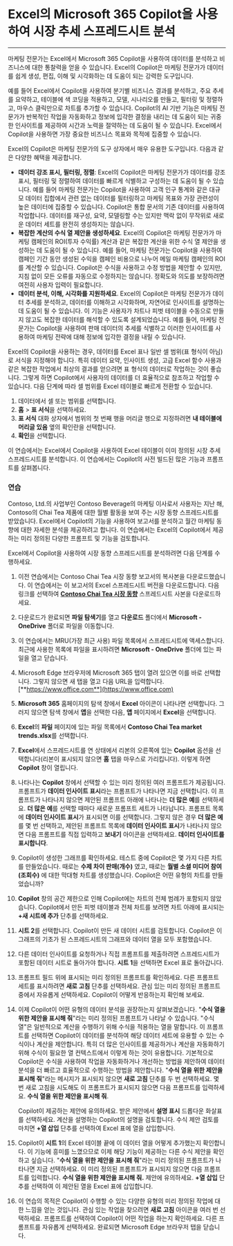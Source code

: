 # Excel의 Microsoft 365 Copilot을 사용하여 시장 추세 스프레드시트 분석
---
마케팅 전문가는 Excel에서 Microsoft 365 Copilot을 사용하여 데이터를 분석하고 비즈니스에 대한 통찰력을 얻을 수 있습니다. Excel의 Copilot은 마케팅 전문가가 데이터를 쉽게 생성, 편집, 이해 및 시각화하는 데 도움이 되는 강력한 도구입니다.

예를 들어 Excel에서 Copilot을 사용하여 분기별 비즈니스 결과를 분석하고, 주요 추세를 요약하고, 테이블에 색 코딩을 적용하고, 모델, 시나리오를 만들고, 필터링 및 정렬하고, 마우스 클릭만으로 차트를 추가할 수 있습니다. Copilot의 AI 기반 기능은 마케팅 전문가가 반복적인 작업을 자동화하고 정보에 입각한 결정을 내리는 데 도움이 되는 귀중한 인사이트를 제공하여 시간과 노력을 절약하는 데 도움이 될 수 있습니다. Excel에서 Copilot을 사용하면 가장 중요한 비즈니스 목표와 목적에 집중할 수 있습니다.

Excel의 Copilot은 마케팅 전문가의 도구 상자에서 매우 유용한 도구입니다. 다음과 같은 다양한 혜택을 제공합니다.

- **데이터 강조 표시, 필터링, 정렬**: Excel의 Copilot은 마케팅 전문가가 데이터를 강조 표시, 필터링 및 정렬하여 데이터를 빠르게 식별하고 구성하는 데 도움이 될 수 있습니다. 예를 들어 마케팅 전문가는 Copilot을 사용하여 고객 인구 통계와 같은 대규모 데이터 집합에서 관련 없는 데이터를 필터링하고 마케팅 목표와 가장 관련성이 높은 데이터에 집중할 수 있습니다. Copilot은 통합 문서의 기존 데이터를 사용하여 작업합니다. 데이터를 재구성, 요약, 모델링할 수는 있지만 맥락 없이 무작위로 새로운 데이터 세트를 완전히 생성하지는 않습니다.
- **복잡한 계산의 수식 열 제안을 생성하세요**. Excel의 Copilot은 마케팅 전문가가 마케팅 캠페인의 ROI(투자 수익률) 계산과 같은 복잡한 계산을 위한 수식 열 제안을 생성하는 데 도움이 될 수 있습니다. 예를 들어, 마케팅 전문가는 Copilot을 사용하여 캠페인 기간 동안 생성된 수익을 캠페인 비용으로 나누어 메일 마케팅 캠페인의 ROI를 계산할 수 있습니다. Copilot은 수식을 사용하고 수정 방법을 제안할 수 있지만, 지침 없이 모든 오류를 자동으로 수정하지는 않습니다. 정확도와 의도를 보장하려면 여전히 사용자 입력이 필요합니다.
- **데이터 분석, 이해, 시각화를 지원하세요**. Excel의 Copilot은 마케팅 전문가가 데이터 추세를 분석하고, 데이터를 이해하고 시각화하며, 자연어로 인사이트를 설명하는 데 도움이 될 수 있습니다. 이 기능은 사용자가 차트나 피벗 테이블을 수동으로 만들지 않고도 복잡한 데이터를 해석할 수 있도록 설계되었습니다. 예를 들어, 마케팅 전문가는 Copilot을 사용하여 판매 데이터의 추세를 식별하고 이러한 인사이트를 사용하여 마케팅 전략에 대해 정보에 입각한 결정을 내릴 수 있습니다.

Excel의 Copilot을 사용하는 경우, 데이터를 Excel 표나 일반 셀 범위(표 형식이 아님)로 서식을 지정해야 합니다. 특히 데이터 요약, 인사이트 생성, 고급 Excel 함수 사용과 같은 복잡한 작업에서 최상의 결과를 얻으려면 표 형식의 데이터로 작업하는 것이 좋습니다. 그렇게 하면 Copilot에서 사용자의 데이터를 더 효율적으로 참조하고 작업할 수 있습니다. 다음 단계에 따라 셀 범위를 Excel 테이블로 빠르게 전환할 수 있습니다.

1. 데이터에서 셀 또는 범위를 선택합니다.
1. **홈** > **표 서식**을 선택하세요.
1. **표 서식** 대화 상자에서 범위의 첫 번째 행을 머리글 행으로 지정하려면 **내 테이블에 머리글 있음** 옆의 확인란을 선택합니다.
1. **확인**을 선택합니다.

이 연습에서는 Excel에서 Copilot을 사용하여 Excel 테이블이 이미 정의된 시장 추세 스프레드시트를 분석합니다. 이 연습에서는 Copilot의 사전 빌드된 많은 기능과 프롬프트를 살펴봅니다.

### 연습

Contoso, Ltd.의 사업부인 Contoso Beverage의 마케팅 이사로서 사용자는 지난 해, Contoso의 Chai Tea 제품에 대한 월별 활동을 보여 주는 시장 동향 스프레드시트를 받았습니다. Excel에서 Copilot의 기능을 사용하여 보고서를 분석하고 월간 마케팅 동향에 대한 자세한 분석을 제공하려고 합니다. 이 연습에서는 Excel의 Copilot에서 제공하는 미리 정의된 다양한 프롬프트 및 기능을 검토합니다.

Excel에서 Copilot을 사용하여 시장 동향 스프레드시트를 분석하려면 다음 단계를 수행하세요.

1. 이전 연습에서는 Contoso Chai Tea 시장 동향 보고서의 복사본을 다운로드했습니다. 이 연습에서는 이 보고서의 Excel 스프레드시트 버전을 다운로드합니다. 다음 링크를 선택하여 [**Contoso Chai Tea 시장 동향**](https://go.microsoft.com/fwlink/?linkid=2268822) 스프레드시트 사본을 다운로드하세요.
1. 다운로드가 완료되면 **파일 탐색기**를 열고 **다운로드** 폴더에서 **Microsoft - OneDrive** 폴더로 파일을 이동합니다.
1. 이 연습에서는 MRU(가장 최근 사용) 파일 목록에서 스프레드시트에 액세스합니다. 최근에 사용한 목록에 파일을 표시하려면 **Microsoft - OneDrive** 폴더에 있는 파일을 열고 닫습니다.
1. Microsoft Edge 브라우저에 Microsoft 365 탭이 열려 있으면 이를 바로 선택합니다. 그렇지 않으면 새 탭을 열고 다음 URL을 입력합니다. [**https://www.office.com**](https://www.office.com) 
1. **Microsoft 365** 홈페이지의 탐색 창에서 **Excel** 아이콘이 나타나면 선택합니다. 그러지 않으면 탐색 창에서 **앱**을 선택한 다음, **앱** 페이지에서 **Excel**을 선택합니다. 
1. **Excel**의 **파일** 페이지에 있는 파일 목록에서 **Contoso Chai Tea market trends.xlsx**를 선택합니다.
1. **Excel**에서 스프레드시트를 연 상태에서 리본의 오른쪽에 있는 **Copilot** 옵션을 선택합니다(리본이 표시되지 않으면 **홈** 탭을 마우스로 가리킵니다). 이렇게 하면 **Copilot** 창이 열립니다. 
1. 나타나는 **Copilot** 창에서 선택할 수 있는 미리 정의된 여러 프롬프트가 제공됩니다. 프롬프트가 **데이터 인사이트 표시**라는 프롬프트가 나타나면 지금 선택합니다. 이 프롬프트가 나타나지 않으면 제안된 프롬프트 아래에 나타나는 **더 많은 예**를 선택하세요. **더 많은 예**를 선택할 때마다 새로운 프롬프트 세트가 나타납니다. 프롬프트 목록에 **데이터 인사이트 표시**가 표시되면 이를 선택합니다. 그렇지 않은 경우 **더 많은 예**를 몇 번 선택하고, 제안된 프롬프트 목록에 **데이터 인사이트 표시**가 나타나지 않으면 다음 프롬프트를 직접 입력하고 **보내기** 아이콘을 선택하세요. **데이터 인사이트를 표시합니다**.
1. Copilot이 생성한 그래프를 확인하세요. 테스트 중에 Copilot은 몇 가지 다른 차트를 만들었습니다. 때로는 **수제 차이 판매(개수)** 였고, 때로는 **월별 소셜 미디어 참여(조회수)** 에 대한 막대형 차트를 생성했습니다. Copilot은 어떤 유형의 차트를 만들었습니까? 
1. **Copilot** 창의 공간 제한으로 인해 Copilot에는 차트의 전체 범례가 포함되지 않았습니다. Copilot에서 만든 피벗 테이블과 전체 차트를 보려면 차트 아래에 표시되는 **+새 시트에 추가** 단추를 선택하세요.
1. **시트 2**를 선택합니다. Copilot이 만든 새 데이터 시트를 검토합니다. Copilot은 이 그래프의 기초가 된 스프레드시트의 그래프와 데이터 열을 모두 포함했습니다. 
1. 다른 데이터 인사이트를 요청하거나 직접 프롬프트를 제출하려면 스프레드시트가 포함된 데이터 시트로 돌아가야 합니다. **시트 1**을 선택하면 Excel 표로 돌아갑니다. 
1. 프롬프트 필드 위에 표시되는 미리 정의된 프롬프트를 확인하세요. 다른 프롬프트 세트를 표시하려면 **새로 고침** 단추를 선택하세요. 관심 있는 미리 정의된 프롬프트 중에서 자유롭게 선택하세요. Copilot이 어떻게 반응하는지 확인해 보세요. 
1. 이제 Copilot이 어떤 유형의 데이터 분석을 권장하는지 살펴보겠습니다. "**수식 열을 위한 제안을 표시해 줘**"라는 미리 정의된 프롬프트가 나타날 수 있습니다. "수식 열"은 일반적으로 계산을 수행하기 위해 수식을 적용하는 열을 말합니다. 이 프롬프트를 선택하면 Copilot이 데이터를 분석하여 해당 데이터 세트에 유용할 수 있는 수식이나 계산을 제안합니다. 특히 더 많은 인사이트를 제공하거나 계산을 자동화하기 위해 수식이 필요한 열 컨텍스트에서 이렇게 하는 것이 유용합니다. 기본적으로 Copilot은 수식을 사용하여 작업을 자동화하거나 개선하는 방법을 제안하여 데이터 분석을 더 빠르고 효율적으로 수행하는 방법을 제안합니다. "**수식 열을 위한 제안을 표시해 줘**"라는 메시지가 표시되지 않으면 **새로 고침** 단추를 두 번 선택하세요. 몇 번 새로 고침을 시도해도 이 프롬프트가 표시되지 않으면 다음 프롬프트를 입력하세요. **수식 열을 위한 제안을 표시해 줘**. 

   Copilot이 제공하는 제안에 유의하세요. 받은 제안에서 **설명 표시** 드롭다운 화살표를 선택하세요. 계산을 설명하는 Copilot의 설명을 검토합니다. 수식 제안 검토를 마치면 **+열 삽입** 단추를 선택하여 Excel 표에 열을 삽입합니다.

1. Copilot이 **시트 1**의 Excel 테이블 끝에 이 데이터 열을 어떻게 추가했는지 확인합니다. 이 기능에 흥미를 느꼈으므로 이제 해당 기능이 제공하는 다른 수식 제안을 확인하고 싶습니다. "**수식 열을 위한 제안을 표시해 줘**"라는 미리 정의된 프롬프트가 나타나면 지금 선택하세요. 이 미리 정의된 프롬프트가 표시되지 않으면 다음 프롬프트를 입력합니다. **수식 열을 위한 제안을 표시해 줘.** 제안에 유의하세요. **+열 삽입** 단추를 선택하여 이 제안된 열을 Excel 표에 삽입합니다.
1. 이 연습의 목적은 Copilot이 수행할 수 있는 다양한 유형의 미리 정의된 작업에 대한 느낌을 얻는 것입니다. 관심 있는 작업을 찾으려면 **새로 고침** 아이콘을 여러 번 선택하세요. 프롬프트를 선택하여 Copilot이 어떤 작업을 하는지 확인하세요. 다른 프롬프트를 자유롭게 선택하세요. 완료되면 Microsoft Edge 브라우저 탭을 닫습니다.
